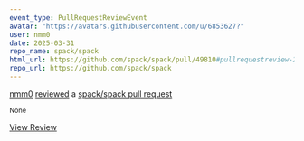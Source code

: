 ```yaml
---
event_type: PullRequestReviewEvent
avatar: "https://avatars.githubusercontent.com/u/6853627?"
user: nmm0
date: 2025-03-31
repo_name: spack/spack
html_url: https://github.com/spack/spack/pull/49810#pullrequestreview-2730489178
repo_url: https://github.com/spack/spack
---
```


<a href='https://github.com/nmm0' target='_blank'>nmm0</a> <a href='https://github.com/spack/spack/pull/49810#pullrequestreview-2730489178' target='_blank'>reviewed</a> a <a href='https://github.com/spack/spack/pull/49810' target='_blank'>spack/spack pull request</a>

<small>None</small>

<a href='https://github.com/spack/spack/pull/49810#pullrequestreview-2730489178' target='_blank'>View Review</a>